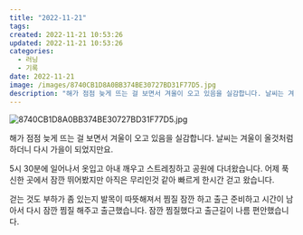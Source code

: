```yaml
---
title: "2022-11-21"
tags:
created: 2022-11-21 10:53:26
updated: 2022-11-21 10:53:26
categories:
  - 러닝
  - 기록
date: 2022-11-21
image: /images/8740CB1D8A0BB374BE30727BD31F77D5.jpg
description: "해가 점점 늦게 뜨는 걸 보면서 겨울이 오고 있음을 실감합니다. 날씨는 겨울이 올것처럼 하더니 다시 가을이 되었지만요. 5시 30분에 일어나서 옷입고 아내 깨우고 스트레칭하고 공원에 다녀왔습니다. 어제 푹신한 곳에서 잠깐 뛰어봤지만 아직은 무리인것 같아 빠르게 한시간 걷고 왔습니다. 걷"
---
```


![8740CB1D8A0BB374BE30727BD31F77D5.jpg](/images/8740CB1D8A0BB374BE30727BD31F77D5.jpg)
 
 

해가 점점 늦게 뜨는 걸 보면서 겨울이 오고 있음을 실감합니다. 날씨는 겨울이 올것처럼 하더니 다시 가을이 되었지만요.

5시 30분에 일어나서 옷입고 아내 깨우고 스트레칭하고 공원에 다녀왔습니다. 어제 푹신한 곳에서 잠깐 뛰어봤지만 아직은 무리인것 같아 빠르게 한시간 걷고 왔습니다.

걷는 것도 부하가 좀 있는지 발목이 따뜻해져서 찜질 잠깐 하고 출근 준비하고 시간이 남아서 다시 잠깐 찜질 해주고 출근했습니다. 잠깐 찜질했다고 출근길이 나름 편안했습니다.
